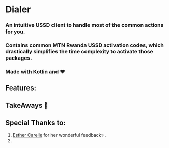 # Dialer 

### An intuitive USSD client to handle most of the common actions for you.
### Contains common MTN Rwanda USSD activation codes, which drastically simplifies the time complexity to activate those packages. 
### Made with Kotlin and ♥️

## Features:

## TakeAways 🚀

## Special Thanks to:

1. [Esther Carelle](https://github.com/esthcarelle) for her wonderful feedback✨.
2. 

